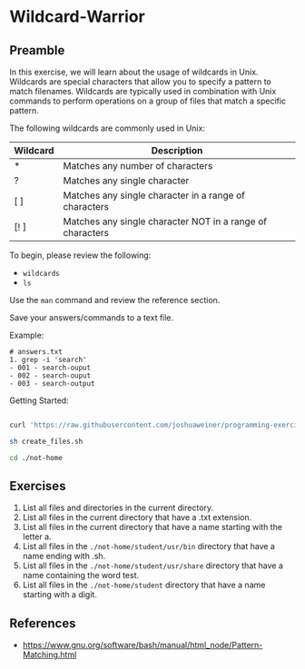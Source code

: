 # Wildcard-Warrior

## Preamble
In this exercise, we will learn about the usage of wildcards in
Unix. Wildcards are special characters that allow you to specify a
pattern to match filenames. Wildcards are typically used in
combination with Unix commands to perform operations on a group of
files that match a specific pattern.

The following wildcards are commonly used in Unix:

| Wildcard | Description                                               |
|----------|-----------------------------------------------------------|
| *        | Matches any number of characters                          |
| ?        | Matches any single character                              |
| [ ]      | Matches any single character in a range of characters     |
| [! ]     | Matches any single character NOT in a range of characters |

To begin, please review the following:

- `wildcards`
- `ls`

Use the `man` command and review the reference section.

Save your answers/commands to a text file.

Example:

```text
# answers.txt
1. grep -i 'search'
- 001 - search-ouput
- 002 - search-ouput
- 003 - search-output
```

Getting Started:
```bash

curl 'https://raw.githubusercontent.com/joshuaweiner/programming-exercises/main/wildcard-warrior/create_files.sh' > create_files.sh
```
```bash
sh create_files.sh
```
```bash
cd ./not-home
```
## Exercises
1. List all files and directories in the current directory.
2. List all files in the current directory that have a .txt extension.
3. List all files in the current directory that have a name starting with the letter a.
4. List all files in the `./not-home/student/usr/bin` directory that have a name ending with .sh.
6. List all files in the `./not-home/student/usr/share` directory that have a name containing the word test.
7. List all files in the `./not-home/student` directory that have a name starting with a digit.

## References
+ https://www.gnu.org/software/bash/manual/html_node/Pattern-Matching.html

